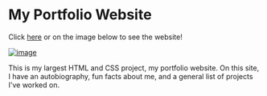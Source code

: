 # My Portfolio Website
Click [here](https://edmond-luu.github.io) or on the image below to see the website!

[![image](https://user-images.githubusercontent.com/26613209/184556339-6b0c1af1-0b99-44f7-8209-1c1dd30befff.png)](https://edmond-luu.github.io)

This is my largest HTML and CSS project, my portfolio website. On this site, I have an autobiography, fun facts about me, and a general list of projects I've worked on.
